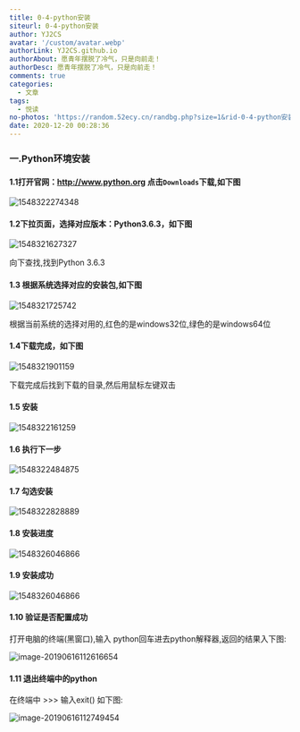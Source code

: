 ```yaml
---
title: 0-4-python安装
siteurl: 0-4-python安装
author: YJ2CS
avatar: '/custom/avatar.webp'
authorLink: YJ2CS.github.io
authorAbout: 愿青年摆脱了冷气，只是向前走！
authorDesc: 愿青年摆脱了冷气，只是向前走！
comments: true
categories:
  - 文章
tags:
  - 悦读
no-photos: 'https://random.52ecy.cn/randbg.php?size=1&rid-0-4-python安装'
date: 2020-12-20 00:28:36
---
```




### 一.Python环境安装

#### 1.1打开官网：http://www.python.org 点击`Downloads`下载,如下图

![1548322274348](1548322274348.png)

#### 1.2下拉页面，选择对应版本：Python3.6.3，如下图

![1548321627327](1548321627327.png)

向下查找,找到Python 3.6.3

#### 1.3  根据系统选择对应的安装包,如下图

![1548321725742](1548321725742.png)

 根据当前系统的选择对用的,红色的是windows32位,绿色的是windows64位

#### 1.4下载完成，如下图

![1548321901159](1548321901159.png)

下载完成后找到下载的目录,然后用鼠标左键双击

#### 1.5 安装

![1548322161259](1548322161259.png)

#### 1.6 执行下一步

![1548322484875](1548322484875.png)

#### 1.7 勾选安装

![1548322828889](1548322828889.png)

#### 1.8 安装进度

![1548326046866](1548322874729.png)

#### 1.9 安装成功

![1548326046866](1548322916218.png)

#### 1.10 验证是否配置成功

打开电脑的终端(黑窗口),输入 python回车进去python解释器,返回的结果入下图:

![image-20190616112616654](image-20190616112616654.png)

#### 1.11 退出终端中的python

在终端中 >>> 输入exit() 如下图:

![image-20190616112749454](image-20190616112749454.png)

